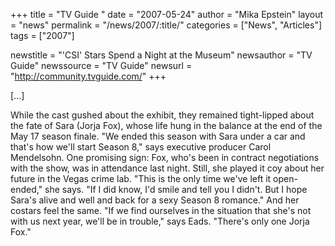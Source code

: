 +++
title = "TV Guide "
date = "2007-05-24"
author = "Mika Epstein"
layout = "news"
permalink = "/news/2007/:title/"
categories = ["News", "Articles"]
tags = ["2007"]

newstitle = "'CSI' Stars Spend a Night at the Museum"
newsauthor = "TV Guide"
newssource = "TV Guide"
newsurl = "http://community.tvguide.com/"
+++

[...]

While the cast gushed about the exhibit, they remained tight-lipped about the fate of Sara (Jorja Fox), whose life hung in the balance at the end of the May 17 season finale. "We ended this season with Sara under a car and that's how we'll start Season 8," says executive producer Carol Mendelsohn. One promising sign: Fox, who's been in contract negotiations with the show, was in attendance last night. Still, she played it coy about her future in the Vegas crime lab. "This is the only time we've left it open-ended," she says. "If I did know, I'd smile and tell you I didn't. But I hope Sara's alive and well and back for a sexy Season 8 romance." And her costars feel the same. "If we find ourselves in the situation that she's not with us next year, we'll be in trouble," says Eads. "There's only one Jorja Fox."
